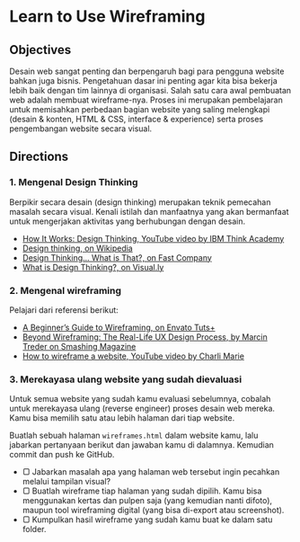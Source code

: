 # Learn to Use Wireframing

## Objectives

Desain web sangat penting dan berpengaruh bagi para pengguna website bahkan juga bisnis. Pengetahuan dasar ini penting agar kita bisa bekerja lebih baik dengan tim lainnya di organisasi. Salah satu cara awal pembuatan web adalah membuat wireframe-nya. Proses ini merupakan pembelajaran untuk memisahkan perbedaan bagian website yang saling melengkapi (desain & konten, HTML & CSS, interface & experience) serta proses pengembangan website secara visual.

## Directions

### 1. Mengenal Design Thinking

Berpikir secara desain (design thinking) merupakan teknik pemecahan masalah secara visual. Kenali istilah dan manfaatnya yang akan bermanfaat untuk mengerjakan aktivitas yang berhubungan dengan desain.

- [How It Works: Design Thinking, YouTube video by IBM Think Academy](https://www.youtube.com/watch?v=pXtN4y3O35M)
- [Design thinking, on Wikipedia](http://en.wikipedia.org/wiki/Design_thinking)
- [Design Thinking... What is That?, on Fast Company](http://www.fastcompany.com/919258/design-thinking-what)
- [What is Design Thinking?, on Visual.ly](http://visual.ly/what-design-thinking)

### 2. Mengenal wireframing

Pelajari dari referensi berikut:

- [A Beginner’s Guide to Wireframing, on Envato Tuts+](http://webdesign.tutsplus.com/tutorials/a-beginners-guide-to-wireframing--webdesign-7399)
- [Beyond Wireframing: The Real-Life UX Design Process, by Marcin Treder on Smashing Magazine](http://uxdesign.smashingmagazine.com/2012/08/29/beyond-wireframing-real-life-ux-design-process)
- [How to wireframe a website, YouTube video by Charli Marie](https://www.youtube.com/watch?v=PmmQjLqJQlY)

### 3. Merekayasa ulang website yang sudah dievaluasi

Untuk semua website yang sudah kamu evaluasi sebelumnya, cobalah untuk merekayasa ulang (reverse engineer) proses desain web mereka. Kamu bisa memilih satu atau lebih halaman dari tiap website.

Buatlah sebuah halaman `wireframes.html` dalam website kamu, lalu jabarkan pertanyaan berikut dan jawaban kamu di dalamnya. Kemudian commit dan push ke GitHub.

- ▢ Jabarkan masalah apa yang halaman web tersebut ingin pecahkan melalui tampilan visual?
- ▢ Buatlah wireframe tiap halaman yang sudah dipilih. Kamu bisa menggunakan kertas dan pulpen saja (yang kemudian nanti difoto), maupun tool wireframing digital (yang bisa di-export atau screenshot).
- ▢ Kumpulkan hasil wireframe yang sudah kamu buat ke dalam satu folder.
